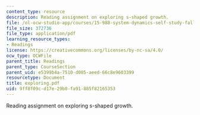 ```yaml
---
content_type: resource
description: Reading assignment on exploring s-shaped growth.
file: /ol-ocw-studio-app/courses/15-988-system-dynamics-self-study-fall-1998-spring-1999/9ff8f09cd17e29b0fa91885f82165353_exploring.pdf
file_size: 372736
file_type: application/pdf
learning_resource_types:
- Readings
license: https://creativecommons.org/licenses/by-nc-sa/4.0/
ocw_type: OCWFile
parent_title: Readings
parent_type: CourseSection
parent_uid: e5399b4a-7510-d085-aeed-66c8e9603399
resourcetype: Document
title: exploring.pdf
uid: 9ff8f09c-d17e-29b0-fa91-885f82165353
---
```

Reading assignment on exploring s-shaped growth.